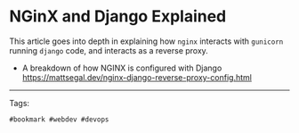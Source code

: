 # NGinX and Django Explained

This article goes into depth in explaining how `nginx` interacts with
`gunicorn` running `django` code, and interacts as a reverse proxy.

* A breakdown of how NGINX is configured with Django
  <https://mattsegal.dev/nginx-django-reverse-proxy-config.html> 

---

Tags:

    #bookmark #webdev #devops
